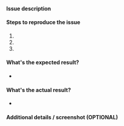 #### Issue description



#### Steps to reproduce the issue

1.  
2. 
3. 


#### What's the expected result?

-


#### What's the actual result?

-


#### Additional details / screenshot (OPTIONAL)
